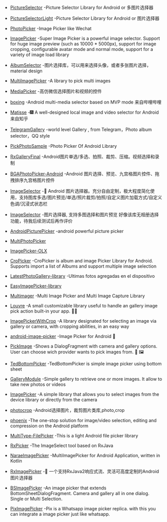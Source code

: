 - [PictureSelector](https://github.com/LuckSiege/PictureSelector) -Picture Selector Library for Android or 多图片选择器

- [PictureSelectorLight](https://github.com/LuckSiege/PictureSelectorLight) -Picture Selector Library for Android or 图片选择器

- [PhotoPicker](https://github.com/donglua/PhotoPicker) -Image Picker like Wechat

- [ImagePicker](https://github.com/martin90s/ImagePicker) -Super Image Picker is a powerful image selector. Support for huge image preview (such as 10000 * 5000px), support for image cropping, configurable avatar mode and normal mode, support for a variety of image load library

- [AlbumSelector](https://github.com/lijunguan/AlbumSelector) -图片选择库，可以用来选择头像，或者多张图片选择， material design

- [MultiImagePicker](https://github.com/yazeed44/MultiImagePicker) -A library to pick multi images

- [MediaPicker](https://github.com/xushihai/MediaPicker) -高仿微信选择图片和视频的控件

- [boxing](https://github.com/Bilibili/boxing) -Android multi-media selector based on MVP mode 来自哔哩哔哩

- [Matisse](https://github.com/zhihu/Matisse) -:fireworks: A well-designed local image and video selector for Android 来自知乎

- [TelegramGallery](https://github.com/TangXiaoLv/TelegramGallery) -world level Gallery , from Telegram，Photo album selector，QQ style

- [PickPhotoSample](https://github.com/Werb/PickPhotoSample) -Photo Picker Of Android Library

- [RxGalleryFinal](https://github.com/FinalTeam/RxGalleryFinal) -Android图片单选/多选、拍照、裁剪、压缩。视频选择和录制

- [BGAPhotoPicker-Android](https://github.com/bingoogolapple/BGAPhotoPicker-Android) -Android 图片选择、预览、九宫格图片控件、拖拽排序九宫格图片控件

- [ImageSelector](https://github.com/smuyyh/ImageSelector) -:foggy: Android 图片选择器。充分自由定制，极大程度简化使用，支持图库多选/图片预览/单选/照片裁剪/拍照/自定义图片加载方式/自定义色调/沉浸式状态栏

- [ImageSelector](https://github.com/huzhenjie/ImageSelector) -图片选择器, 支持多图选择和图片预览 好像该库无相册选择功能，待我后续测试后再作评价

- [AndroidPicturePicker](https://github.com/ValuesFeng/AndroidPicturePicker) -android powerful picture picker

- [MultiPhotoPicker](https://github.com/nileshpambhar/MultiPhotoPicker)

- [ImagePicker-OLX](https://github.com/RameshBhupathi/ImagePicker-OLX)

- [CroPicker](https://github.com/dev-juyoung/CroPicker) -CroPicker is album and image Picker Library for Android. Supports import a list of Albums and support multiple image selection

- [LatestPhotoGallery-library](https://github.com/oswaldo89/LatestPhotoGallery-library) -Ultimas fotos agregadas en el dispositivo

- [EasyImagePicker-library](https://github.com/oswaldo89/EasyImagePicker-library)

- [Multimager](https://github.com/vansikrishna/Multimager) -Multi Image Picker and Multi Image Capture Library

- [Louvre](https://github.com/andremion/Louvre) -A small customizable library useful to handle an gallery image pick action built-in your app. 🌄🌠

- [ImagePickerWithCrop](https://github.com/Tofira/ImagePickerWithCrop) -A library designated for selecting an image via gallery or camera, with cropping abilities, in an easy way

- [android-image-picker](https://github.com/esafirm/android-image-picker) -Image Picker for Android 🤖

- [PickImage](https://github.com/jrvansuita/PickImage) -Shows a DialogFragment with camera and gallery options. User can choose wich provider wants to pick images from. 📸 🖼️

- [TedBottomPicker](https://github.com/ParkSangGwon/TedBottomPicker) -TedBottomPicker is simple image picker using bottom sheet

- [GalleryModule](https://github.com/guiguegon/GalleryModule) -Simple gallery to retrieve one or more images. It allow to take new photos or videos

- [ImagePicker](https://github.com/nguyenhoanglam/ImagePicker) -A simple library that allows you to select images from the device library or directly from the camera

- [photocrop](https://github.com/pengyuantao/photocrop) -Android选择图片，裁剪图片类库,photo,crop

- [phoenix](https://github.com/guoxiaoxing/phoenix) -The one-stop solution for image/video selection, editing and compression on the Android platform

- [MultiType-FilePicker](https://github.com/fishwjy/MultiType-FilePicker) -This is a light Android file picker library

- [RxPicker](https://github.com/imuhao/RxPicker) -The ImageSelect tool based on RxJava

- [NaraeImagePicker](https://github.com/WindSekirun/NaraeImagePicker) -MultiImagePicker for Android Application, written in Kotlin

- [RxImagePicker](https://github.com/qingmei2/RxImagePicker) -🌟 一个支持RxJava2响应式流、灵活可高度定制的Android图片选择器

- [BSImagePicker](https://github.com/siralam/BSImagePicker) -An image picker that extends BottomSheetDialogFragment. Camera and gallery all in one dialog. Single or Multi Selection.

- [PixImagePicker](https://github.com/akshay2211/PixImagePicker) -Pix is a Whatsapp image picker replica. with this you can integrate a image picker just like whatsapp.

